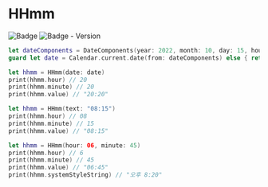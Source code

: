 # HHmm
![Badge](https://img.shields.io/badge/swift-white.svg?style=flat-square&logo=Swift)
![Badge - Version](https://img.shields.io/badge/Version-1.0.0-1177AA?style=flat-square)

```swift
let dateComponents = DateComponents(year: 2022, month: 10, day: 15, hour: 20, minute: 20)
guard let date = Calendar.current.date(from: dateComponents) else { return }

let hhmm = HHmm(date: date)
print(hhmm.hour) // 20
print(hhmm.minute) // 20
print(hhmm.value) // "20:20"
```

```swift
let hhmm = HHmm(text: "08:15")
print(hhmm.hour) // 08
print(hhmm.minute) // 15
print(hhmm.value) // "08:15"
```

```swift
let hhmm = HHmm(hour: 06, minute: 45)
print(hhmm.hour) // 6
print(hhmm.minute) // 45
print(hhmm.value) // "06:45"
print(hhmm.systemStyleString) // "오후 8:20"
```

